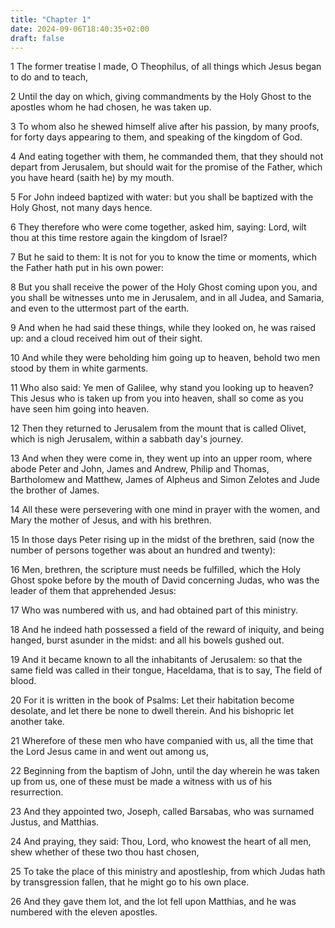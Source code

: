 ```yaml
---
title: "Chapter 1"
date: 2024-09-06T18:40:35+02:00
draft: false
---
```




1 The former treatise I made, O Theophilus, of all things which Jesus began to do and to teach,

2 Until the day on which, giving commandments by the Holy Ghost to the apostles whom he had chosen, he was taken up.

3 To whom also he shewed himself alive after his passion, by many proofs, for forty days appearing to them, and speaking of the kingdom of God.

4 And eating together with them, he commanded them, that they should not depart from Jerusalem, but should wait for the promise of the Father, which you have heard (saith he) by my mouth.

5 For John indeed baptized with water: but you shall be baptized with the Holy Ghost, not many days hence.

6 They therefore who were come together, asked him, saying: Lord, wilt thou at this time restore again the kingdom of Israel?

7 But he said to them: It is not for you to know the time or moments, which the Father hath put in his own power:

8 But you shall receive the power of the Holy Ghost coming upon you, and you shall be witnesses unto me in Jerusalem, and in all Judea, and Samaria, and even to the uttermost part of the earth.

9 And when he had said these things, while they looked on, he was raised up: and a cloud received him out of their sight.

10 And while they were beholding him going up to heaven, behold two men stood by them in white garments.

11 Who also said: Ye men of Galilee, why stand you looking up to heaven? This Jesus who is taken up from you into heaven, shall so come as you have seen him going into heaven.

12 Then they returned to Jerusalem from the mount that is called Olivet, which is nigh Jerusalem, within a sabbath day's journey.

13 And when they were come in, they went up into an upper room, where abode Peter and John, James and Andrew, Philip and Thomas, Bartholomew and Matthew, James of Alpheus and Simon Zelotes and Jude the brother of James.

14 All these were persevering with one mind in prayer with the women, and Mary the mother of Jesus, and with his brethren.

15 In those days Peter rising up in the midst of the brethren, said (now the number of persons together was about an hundred and twenty):

16 Men, brethren, the scripture must needs be fulfilled, which the Holy Ghost spoke before by the mouth of David concerning Judas, who was the leader of them that apprehended Jesus:

17 Who was numbered with us, and had obtained part of this ministry.

18 And he indeed hath possessed a field of the reward of iniquity, and being hanged, burst asunder in the midst: and all his bowels gushed out.

19 And it became known to all the inhabitants of Jerusalem: so that the same field was called in their tongue, Haceldama, that is to say, The field of blood.

20 For it is written in the book of Psalms: Let their habitation become desolate, and let there be none to dwell therein. And his bishopric let another take.

21 Wherefore of these men who have companied with us, all the time that the Lord Jesus came in and went out among us,

22 Beginning from the baptism of John, until the day wherein he was taken up from us, one of these must be made a witness with us of his resurrection.

23 And they appointed two, Joseph, called Barsabas, who was surnamed Justus, and Matthias.

24 And praying, they said: Thou, Lord, who knowest the heart of all men, shew whether of these two thou hast chosen,

25 To take the place of this ministry and apostleship, from which Judas hath by transgression fallen, that he might go to his own place.

26 And they gave them lot, and the lot fell upon Matthias, and he was numbered with the eleven apostles.

